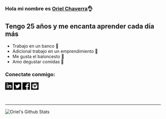 ### Hola mi nombre es [Oriel Chaverra][website]👌

## Tengo 25 años y me encanta aprender cada día más
- Trabajo en un banco 🏦
- Adicional trabajo en un emprendimiento 🔮
- Me gusta el baloncesto 🏀
- Amo degustar comidas 🍔

### Conectate conmigo:
[<svg xmlns="http://www.w3.org/2000/svg" width="24" height="24" viewBox="0 0 24 24"><path d="M0 0v24h24v-24h-24zm8 19h-3v-11h3v11zm-1.5-12.268c-.966 0-1.75-.79-1.75-1.764s.784-1.764 1.75-1.764 1.75.79 1.75 1.764-.783 1.764-1.75 1.764zm13.5 12.268h-3v-5.604c0-3.368-4-3.113-4 0v5.604h-3v-11h3v1.765c1.397-2.586 7-2.777 7 2.476v6.759z"/></svg>][website]
[<svg xmlns="http://www.w3.org/2000/svg" width="24" height="24" viewBox="0 0 24 24"><path d="M0 0v24h24v-24h-24zm18.862 9.237c.208 4.617-3.235 9.765-9.33 9.765-1.854 0-3.579-.543-5.032-1.475 1.742.205 3.48-.278 4.86-1.359-1.437-.027-2.649-.976-3.066-2.28.515.098 1.021.069 1.482-.056-1.579-.317-2.668-1.739-2.633-3.26.442.246.949.394 1.486.411-1.461-.977-1.875-2.907-1.016-4.383 1.619 1.986 4.038 3.293 6.766 3.43-.479-2.053 1.079-4.03 3.198-4.03.944 0 1.797.398 2.396 1.037.748-.147 1.451-.42 2.085-.796-.245.767-.766 1.41-1.443 1.816.664-.08 1.297-.256 1.885-.517-.44.656-.997 1.234-1.638 1.697z"/></svg>][twitter]
[<svg xmlns="http://www.w3.org/2000/svg" width="24" height="24" viewBox="0 0 24 24"><path d="M22.675 0h-21.35c-.732 0-1.325.593-1.325 1.325v21.351c0 .731.593 1.324 1.325 1.324h11.495v-9.294h-3.128v-3.622h3.128v-2.671c0-3.1 1.893-4.788 4.659-4.788 1.325 0 2.463.099 2.795.143v3.24l-1.918.001c-1.504 0-1.795.715-1.795 1.763v2.313h3.587l-.467 3.622h-3.12v9.293h6.116c.73 0 1.323-.593 1.323-1.325v-21.35c0-.732-.593-1.325-1.325-1.325z"/></svg>][facebook]
[<svg xmlns="http://www.w3.org/2000/svg" width="24" height="24" viewBox="0 0 24 24"><path d="M18.667 5.823v1.687c0 .271-.222.49-.497.49h-1.674c-.274 0-.496-.219-.496-.49v-1.687c0-.271.222-.49.496-.49h1.674c.275 0 .497.219.497.49zm5.333-5.823v24h-24v-24h24zm-4 10h-4.518c.362.609.581 1.313.581 2.073 0 2.249-1.824 4.073-4.073 4.073-2.25 0-4.073-1.824-4.073-4.073 0-.76.219-1.464.581-2.073h-4.498v6.852c0 1.738 1.451 3.148 3.19 3.148h9.662c1.738 0 3.148-1.41 3.148-3.148v-6.852zm-8.01 5.21c1.73 0 3.137-1.408 3.137-3.138 0-.939-.416-1.783-1.071-2.358-.23-.202-.49-.371-.772-.499-.395-.18-.833-.28-1.294-.28-.462 0-.899.101-1.294.28-.282.128-.542.297-.771.499-.656.575-1.072 1.419-1.072 2.358-.001 1.731 1.407 3.138 3.137 3.138zm8.01-8.062c0-1.738-1.41-3.148-3.148-3.148h-8.185v3.333h-.667v-3.333h-.667v3.333h-.666v-3.282c-.231.038-.455.095-.667.18v3.103h-.667v-2.735c-.801.571-1.333 1.497-1.333 2.549v2.186h4.982c.778-.855 1.866-1.334 3.008-1.334 1.148 0 2.233.483 3.007 1.333h5.003v-2.185zm-8 7.244c1.281 0 2.319-1.038 2.319-2.319s-1.038-2.319-2.319-2.319-2.319 1.038-2.319 2.319 1.038 2.319 2.319 2.319z"/></svg>][instagram]


<br/>

---
<img align="left" alt="Oriel's Github Stats" src="https://github-readme-stats.vercel.app/api?username=ochaverra05&show_icons=true&hide_border=true">

[website]: https://www.linkedin.com/in/oriel-chaverra-161891181/
[twitter]: https://twitter.com/ochaverra05/
[facebook]: https://www.facebook.com/oriel.chaverra/
[instagram]: https://www.instagram.com/ochaverra05/
